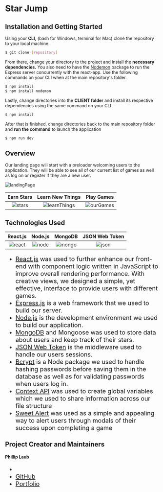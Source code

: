 # Star Jump

## Installation and Getting Started

Using your <strong>CLI,</strong> (bash for Windows, terminal for Mac) clone the repository to your local machine 

```bash
$ git clone [repository]
```
From there, change your directory to the project and install the <strong>necessary dependencies.</strong> You also need to have the <a href="https://www.npmjs.com/package/nodemon">Nodemon</a> package to run the Express server concurrently with the react-app. Use the following commands on your CLI when at the main repository's folder.</h2>

```bash
$ npm install
$ npm install nodemon
```
Lastly, change directories into the <strong>CLIENT folder</strong> and install its respective dependencies using the same command on your CLI

```bash
$ npm install
```

After that is finished, change directories back to the main repository folder and <strong>run the command</strong> to launch the application

```bash
$ npm run dev
``` 
## Overview

Our landing page will start with a preloader welcoming users to the application. They will be able to see all of our current list of games as well as log on or register if they are a new user.

![landingPage](https://i.imgur.com/PbqoFUk.png)

  Earn Stars           |  Learn New Things |  Play Games  |  
:-------------------------:|:-------------------------: |:-------------------------: |
![stars](https://media.giphy.com/media/Idxq185yIzLl4Aubca/giphy.gif)  |  ![learnThings](https://media.giphy.com/media/idd7dpLZrK2V5P2aZH/giphy.gif)  |  ![ourGames](https://media.giphy.com/media/fYMh7ELqoll0mPfycN/giphy.gif)  |

## Technologies Used

React.js           |  Node.js |  MongoDB  |  JSON Web Token
:-------------------------:|:-------------------------: |:-------------------------: |:-------------------------:
![react](https://cdn.auth0.com/blog/react-js/react.png)  |  ![node](https://d2eip9sf3oo6c2.cloudfront.net/tags/images/000/000/256/full/nodejslogo.png)  |  ![mongo](https://xebialabs.com/wp-content/uploads/files/tool-chest/mongodb.jpg)  |  ![json](https://i2.wp.com/blog.logrocket.com/wp-content/uploads/2019/07/Screen-Shot-2018-10-11-at-1.40.06-PM.png?fit=1016%2C1034&ssl=1)

<ul style="font-size: 20px;">
<li><a href="https://reactjs.org/">React.js</a> was used to further enhance our front-end with component logic written in JavaScript to improve overall rendering performance. With creative views, we designed a simple, yet effective, interface to provide users with different games.</li>
<li><a href="https://expressjs.com/">Express.js</a> is a web framework that we used to build our server.</li>
<li><a href="https://nodejs.org/en/">Node.js</a> is the development environment we used to build our application.</li>
<li><a href="https://www.mongodb.com/">MongoDB</a> and Mongoose was used to store data about users and keep track of their stars.</li>
<li><a href="https://www.npmjs.com/package/jsonwebtoken">JSON Web Token</a> is the middleware used to handle our users sessions.</li>
<li><a href="https://www.npmjs.com/package/bcrypt">Bcrypt</a> is a Node package we used to handle hashing passwords before saving them in the database as well as for validating passwords when users log in.</li>
<li><a href="https://reactjs.org/docs/context.html">Context API</a> was used to create global variables which we used to share information across our file structure</li>
<li><a href="https://www.npmjs.com/package/sweetalert">Sweet Alert</a> was used as a simple and appealing way to alert users through modals of their success upon completing a game</li>
</ul>

## Project Creator and Maintainers

#### Phillip Laub 
<ul style="font-size: 20px;">
  <li><img href="https://github.githubassets.com/images/modules/logos_page/GitHub-Mark.png" <a href="https://www.linkedin.com/in/phillip-laub-642925115/"></a></li>
  <li><a href="https://github.com/PhillipLaub">GitHub</a></li>
  <li><a href="https://philliplaub.github.io/Responsive-Portfolio/portfolio.html">Portfolio</a></li>
</ul>

